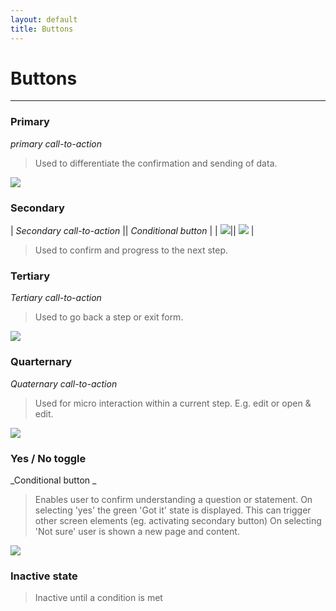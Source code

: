 ```yaml
---
layout: default
title: Buttons
---
```

# Buttons
* * *

### Primary
_primary call-to-action_
>Used to differentiate the confirmation and sending of data.

![](https://city-of-melbourne.github.io/design-system/style/img/button-primary.png)


### Secondary 

| _Secondary call-to-action_           ||   _Conditional button_ |
| ![](https://city-of-melbourne.github.io/design-system/style/img/button-secondary.png)|| ![](https://city-of-melbourne.github.io/design-system/style/img/button-secondary-inactive.png) |

>Used to confirm and progress to the next step.

### Tertiary 
_Tertiary call-to-action_
>Used to go back a step or exit form.

![](https://city-of-melbourne.github.io/design-system/style/img/button-tertiary.png)

### Quarternary 
_Quaternary call-to-action_
>Used for micro interaction within a current step. E.g. edit or open & edit.

![](https://city-of-melbourne.github.io/design-system/style/img/button-quarternary.png)

### Yes / No toggle 
_Conditional button _
>Enables user to confirm understanding a question or statement. 
>On selecting 'yes' the green 'Got it' state is displayed. This can trigger other screen elements (eg. activating secondary button)
>On selecting 'Not sure' user is shown a new page and content.

![](https://city-of-melbourne.github.io/design-system/style/img/toggle.png)

### Inactive state 

>Inactive until a condition is met



